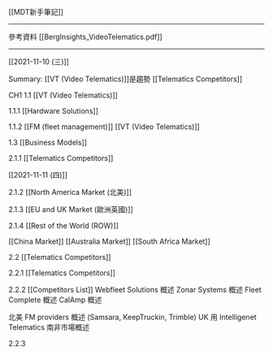 [[MDT新手筆記]]

---

參考資料
[[BergInsights_VideoTelematics.pdf]]

---

[[2021-11-10 (三)]]

Summary:
[[VT (Video Telematics)]]是趨勢 
[[Telematics Competitors]]

CH1
1.1 [[VT (Video Telematics)]]

1.1.1 [[Hardware Solutions]]

1.1.2 
[[FM (fleet management)]] 
[[VT (Video Telematics)]]

1.3 [[Business Models]]
 
2.1.1 [[Telematics Competitors]]

[[2021-11-11 (四)]]

2.1.2 [[North America Market (北美)]]

2.1.3 [[EU and UK Market (歐洲英國)]]

2.1.4 [[Rest of the World (ROW)]]

[[China Market]]
[[Australia Market]]
[[South Africa Market]]

2.2 [[Telematics Competitors]]

2.2.1 [[Telematics Competitors]]

2.2.2 [[Competitors List]]
Webfleet Solutions 概述
Zonar Systems 概述
Fleet Complete  概述
CalAmp 概述

北美 FM providers 概述 (Samsara, KeepTruckin, Trimble)
UK 用 Intelligenet Telematics
南非市場概述

2.2.3


